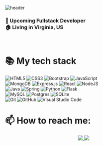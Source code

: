 
![header](https://capsule-render.vercel.app/api?type=waving&color=auto&height=300&section=header&text=Hello,%20I'm%20Lisa%20Hong&fontColor=ffffff&fontSize=90)

<h3>
🌱 Upcoming Fullstack Developer <br/>
🏠 Living in Virginia, US
</h3>

<br />
<h1>📚 My tech stack </h1>

![HTML5](https://img.shields.io/badge/html5-%23E34F26.svg?style=for-the-badge&logo=html5&logoColor=white) ![CSS3](https://img.shields.io/badge/css3-%231572B6.svg?style=for-the-badge&logo=css3&logoColor=white) ![Bootstrap](https://img.shields.io/badge/bootstrap-%23563D7C.svg?style=for-the-badge&logo=bootstrap&logoColor=white) ![JavaScript](https://img.shields.io/badge/javascript-%23323330.svg?style=for-the-badge&logo=javascript&logoColor=%23F7DF1E)
<br />
![MongoDB](https://img.shields.io/badge/MongoDB-%234ea94b.svg?style=for-the-badge&logo=mongodb&logoColor=white) ![Express.js](https://img.shields.io/badge/express.js-%23404d59.svg?style=for-the-badge&logo=express&logoColor=%2361DAFB) ![React](https://img.shields.io/badge/react-%2320232a.svg?style=for-the-badge&logo=react&logoColor=%2361DAFB) ![NodeJS](https://img.shields.io/badge/node.js-6DA55F?style=for-the-badge&logo=node.js&logoColor=white)
<br />
![Java](https://img.shields.io/badge/java-%23ED8B00.svg?style=for-the-badge&logo=openjdk&logoColor=white) ![Spring](https://img.shields.io/badge/spring-%236DB33F.svg?style=for-the-badge&logo=spring&logoColor=white)
![Python](https://img.shields.io/badge/python-3670A0?style=for-the-badge&logo=python&logoColor=ffdd54) ![Flask](https://img.shields.io/badge/flask-%23000.svg?style=for-the-badge&logo=flask&logoColor=white)
<br />
![MySQL](https://img.shields.io/badge/mysql-%2300f.svg?style=for-the-badge&logo=mysql&logoColor=white) ![Postgres](https://img.shields.io/badge/postgres-%23316192.svg?style=for-the-badge&logo=postgresql&logoColor=white) ![SQLite](https://img.shields.io/badge/sqlite-%2307405e.svg?style=for-the-badge&logo=sqlite&logoColor=white)
<br />
![Git](https://img.shields.io/badge/git-%23F05033.svg?style=for-the-badge&logo=git&logoColor=white) ![GitHub](https://img.shields.io/badge/github-%23121011.svg?style=for-the-badge&logo=github&logoColor=white) ![Visual Studio Code](https://img.shields.io/badge/Visual%20Studio%20Code-0078d7.svg?style=for-the-badge&logo=visual-studio-code&logoColor=white)
<br />
<h1>📫 How to reach me: </h1>

<p align="center">
  <a href="mailto:lisahongofficial@gmail.com">
    <img src="https://img.shields.io/badge/Gmail-D14836?style=for-the-badge&logo=gmail&logoColor=white&link=mailto:lisahongofficial@gmail.com" target="_blank"/>
  </a>
  <a href="https://www.linkedin.com/in/lisahyunjoohong/" >
    <img src="https://img.shields.io/badge/linkedin-%230077B5.svg?style=for-the-badge&logo=linkedin&logoColor=white" target="_blank"/>
  </a>
</p>
<br />
<!-- <h1>🖥 Github Stats</h1>
  
![Github stats](https://github-readme-stats.vercel.app/api?username=LisaHyunjoo&theme=highcontrast&show_icons=true&count_private=true)
  
  
<br />
<h1>⌨️ Most Used Languages</h1>
  
![Top Languages Card](https://github-readme-stats.vercel.app/api/top-langs/?username=LisaHyunjoo&theme=highcontrast&show_icons=true&count_private=true)
  

<br /> -->

